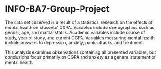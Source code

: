 # INFO-BA7-Group-Project

The data set observed is a result of a statistical
research on the effects of mental health on students' CGPA. Variables include demographics such 
as gender, age, and marital status. Academic variables include course of study, year of study, and 
current CGPA. Variables measuring mental health include answers to depression, anxiety, panic 
attacks, and treatment.

This analysis examines observations containing all presented variables, but conclusions 
focus primarily on CGPA and anxiety as a general statement of mental health.